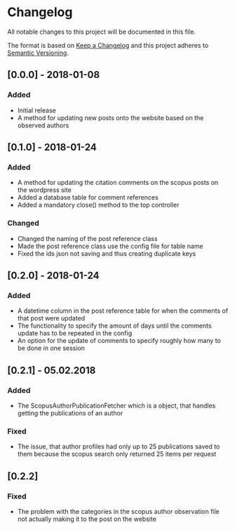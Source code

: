 # Changelog
All notable changes to this project will be documented in this file.

The format is based on [Keep a Changelog](http://keepachangelog.com/en/1.0.0/)
and this project adheres to [Semantic Versioning](http://semver.org/spec/v2.0.0.html).

## [0.0.0] - 2018-01-08

### Added

- Initial release
- A method for updating new posts onto the website based on the observed authors

## [0.1.0] - 2018-01-24

### Added

- A method for updating the citation comments on the scopus posts on the wordpress site
- Added a database table for comment references
- Added a mandatory close() method to the top controller

### Changed

- Changed the naming of the post reference class
- Made the post reference class use the config file for table name
- Fixed the ids json not saving and thus creating duplicate keys

## [0.2.0] - 2018-01-24

### Added

- A datetime column in the post reference table for when the comments of that post were updated
- The functionality to specify the amount of days until the comments update has to be repeated in the config
- An option for the update of comments to specify roughly how many to be done in one session

## [0.2.1] - 05.02.2018

### Added 

- The ScopusAuthorPublicationFetcher which is a object, that handles getting the publications of an author

### Fixed

- The issue, that author profiles had only up to 25 publications saved to them 
because the scopus search only returned 25 items per request

## [0.2.2]

### Fixed

- The problem with the categories in the scopus author observation file 
not actually making it to the post on the website